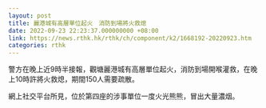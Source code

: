 ```yaml
---
layout: post
title: 麗港城有高層單位起火　消防到場將火救熄
date: 2022-09-23 22:23:37.000000000 +08:00
link: https://news.rthk.hk/rthk/ch/component/k2/1668192-20220923.htm
categories: rthk
---
```


警方在晚上近9時半接報，觀塘麗港城有高層單位起火，消防到場開喉灌救，在晚上10時許將火救熄，期間150人需要疏散。

網上社交平台所見，位於第四座的涉事單位一度火光熊熊，冒出大量濃烟。
